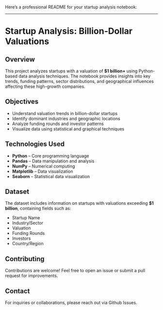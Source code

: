 Here’s a professional README for your startup analysis notebook:  

---

# **Startup Analysis: Billion-Dollar Valuations**  

## **Overview**  

This project analyzes startups with a valuation of **$1 billion+** using Python-based data analysis techniques. The notebook provides insights into key trends, funding patterns, sector distributions, and geographical influences affecting these high-growth companies.  

## **Objectives**  

- Understand valuation trends in billion-dollar startups  
- Identify dominant industries and geographic locations  
- Analyze funding rounds and investor patterns  
- Visualize data using statistical and graphical techniques  

## **Technologies Used**  

- **Python** – Core programming language  
- **Pandas** – Data manipulation and analysis  
- **NumPy** – Numerical computing  
- **Matplotlib** – Data visualization  
- **Seaborn** – Statistical data visualization  

## **Dataset**  

The dataset includes information on startups with valuations exceeding **$1 billion**, containing fields such as:  

- Startup Name  
- Industry/Sector  
- Valuation  
- Funding Rounds  
- Investors  
- Country/Region  


## **Contributing**  

Contributions are welcome! Feel free to open an issue or submit a pull request for improvements.  

## **Contact**  

For inquiries or collaborations, please reach out via Github Issues.  
